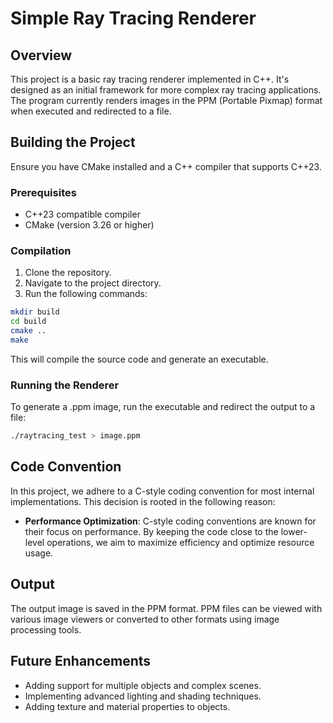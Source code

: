 
# Simple Ray Tracing Renderer

## Overview
This project is a basic ray tracing renderer implemented in C++. It's designed as an initial framework for more complex ray tracing applications. The program currently renders images in the PPM (Portable Pixmap) format when executed and redirected to a file.

## Building the Project
Ensure you have CMake installed and a C++ compiler that supports C++23.

### Prerequisites
- C++23 compatible compiler
- CMake (version 3.26 or higher)

### Compilation
1. Clone the repository.
2. Navigate to the project directory.
3. Run the following commands:

```bash
mkdir build
cd build
cmake ..
make
```

This will compile the source code and generate an executable.

### Running the Renderer
To generate a .ppm image, run the executable and redirect the output to a file:

```bash
./raytracing_test > image.ppm
```

## Code Convention

In this project, we adhere to a C-style coding convention for most internal implementations. This decision is rooted in the following reason:

- **Performance Optimization**: C-style coding conventions are known for their focus on performance. By keeping the code close to the lower-level operations, we aim to maximize efficiency and optimize resource usage.

## Output
The output image is saved in the PPM format. PPM files can be viewed with various image viewers or converted to other formats using image processing tools.

## Future Enhancements
- Adding support for multiple objects and complex scenes.
- Implementing advanced lighting and shading techniques.
- Adding texture and material properties to objects.

